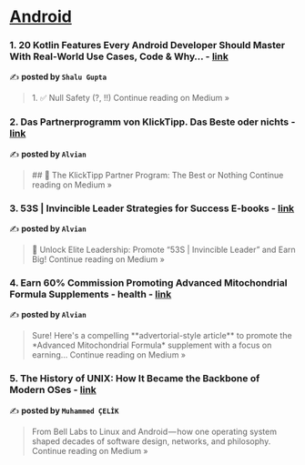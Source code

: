 
<h1><a href=https://medium.com/tag/android/recommended target="_blank" rel="noopener noreferrer">Android</a></h1>
<h3>1.  20 Kotlin Features Every Android Developer Should Master With Real-World Use Cases, Code & Why… - <a href="https://medium.com/@info.shaludroid/20-kotlin-features-every-android-developer-should-master-with-real-world-use-cases-code-why-4ddab9f9f99f?source=rss------android-5" target="_blank" rel="noopener noreferrer">link</a></h3>

✍️ **posted by `Shalu Gupta`**

<blockquote>1. ✅ Null Safety (?, !!)
Continue reading on Medium »</blockquote>

<h3>2. Das Partnerprogramm von KlickTipp. Das Beste oder nichts - <a href="https://medium.com/@iyan94041/das-partnerprogramm-von-klicktipp-das-beste-oder-nichts-c46703955398?source=rss------android-5" target="_blank" rel="noopener noreferrer">link</a></h3>

✍️ **posted by `Alvian`**

<blockquote>## 🚀 The KlickTipp Partner Program: The Best or Nothing
Continue reading on Medium »</blockquote>

<h3>3. 53S | Invincible Leader Strategies for Success
E-books - <a href="https://medium.com/@iyan94041/53s-invincible-leader-strategies-for-success-e-books-5efec11d8e37?source=rss------android-5" target="_blank" rel="noopener noreferrer">link</a></h3>

✍️ **posted by `Alvian`**

<blockquote>🧠 Unlock Elite Leadership: Promote “53S | Invincible Leader” and Earn Big!
Continue reading on Medium »</blockquote>

<h3>4. Earn 60% Commission Promoting Advanced Mitochondrial Formula
Supplements - health - <a href="https://medium.com/@iyan94041/earn-60-commission-promoting-advanced-mitochondrial-formula-supplements-health-a8ab6b79b402?source=rss------android-5" target="_blank" rel="noopener noreferrer">link</a></h3>

✍️ **posted by `Alvian`**

<blockquote>Sure! Here's a compelling **advertorial-style article** to promote the *Advanced Mitochondrial Formula* supplement with a focus on earning…
Continue reading on Medium »</blockquote>

<h3>5. The History of UNIX: How It Became the Backbone of Modern OSes - <a href="https://celik-muhammed.medium.com/the-history-of-unix-how-it-became-the-backbone-of-modern-oses-8488a0d5d80d?source=rss------android-5" target="_blank" rel="noopener noreferrer">link</a></h3>

✍️ **posted by `Muhammed ÇELİK`**

<blockquote>From Bell Labs to Linux and Android — how one operating system shaped decades of software design, networks, and philosophy.
Continue reading on Medium »</blockquote>

